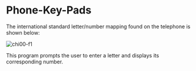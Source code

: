 # Phone-Key-Pads
The international standard letter/number mapping found on the telephone is shown below:

![chi00-f1](https://user-images.githubusercontent.com/41565191/60344609-2e428400-99cc-11e9-9148-6d592395b63c.jpg)

This program prompts the user to enter a letter and displays its corresponding number.
